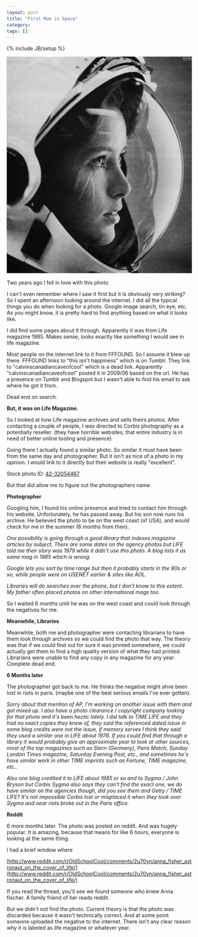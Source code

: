 ```yaml
---
layout: post
title: "First Mom in Space"
category:
tags: []
---
```

{% include JB/setup %}

<img src="/images/anna-fisher-first-mom-in-space.jpg" atl="anna fisher in a spacesuit" class="img-responsive">

Two years ago I fell in love with this photo.

I can't even remember where I saw it first but it is obviously very striking? So I spent an afternoon looking around the internet. I did all the typical things you do when looking for a photo. Google image search, tin eye, etc. As you might know, it is pretty hard to find anything based on what it looks like.

I did find some pages about it through. Apparently it was from Life magazine 1985. Makes sense, looks exactly like something I would see in life magazine.

Most people on the internet link to it from FFFOUND. So I assume it blew up there. FFFOUND links to "this isn't happiness" which is on Tumblr. They link to "calvinscanadiancaveofcool" which is a dead link. Apparently "calvinscanadiancaveofcool" posted it in 2009/06 based on the url. He has a presence on Tumblr and Blogspot but I wasn't able to find his email to ask where he got it from.

Dead end on search.

**But, it was on Life Magazine.**

So I looked at how Life magazine archives and sells theirs photos. After contacting a couple of people, I was directed to Corbis photography as a potentially reseller. (they have horrible websites, that entire industry is in need of better online tooling and presence)

Going there I actually found a similar photo. So similar it must have been from the same day and photographer. But it isn't as nice of a photo in my opinion. I would link to it directly but their website is really "excellent".

Stock photo ID: [42-32054467](http://www.corbisimages.com/stock-photo/rights-managed/42-32054467/american-astronaut-anna-lee-fisher)

But that did allow me to figure out the photographers name.

**Photographer**

Googling him, I found his online presence and tried to contact him through his website. Unfortunately, he has passed away. But his son now runs his archive. He believed the photo to be on the west coast (of USA), and would check for me in the summer (6 months from then).

*One possibility is going through a good library that indexes magazine articles by subject. There are some dates on the agency photos but LIFE told me their story was 1979 while it didn't use this photo. A blog lists it as same mag in 1985 which is wrong.*

*Google lets you sort by time range but then it probably starts in the 90s or so, while people were on USENET earlier & sites like AOL.*

*Libraries will do searches over the phone, but I don't know to this extent. My father often placed photos on other international mags too.*

So I waited 6 months until he was on the west coast and could look through the negatives for me.

**Meanwhile, Libraries**

Meanwhile, both me and photographer were contacting librarians to have them look through archives so we could find the photo that way. The theory was that if we could find out for sure it was printed somewhere, we could actually get them to find a high quality version of what they had printed. Librarians were unable to find any copy in any magazine for any year. Complete dead end.

**6 Months later**

The photographer got back to me. He thinks the negative might ahve been lost in riots in paris. (maybe one of the best serious emails I've ever gotten).

*Sorry about that mention of AP, I'm working on another issue with them and got mixed up. I also have a photo clearance / copyright company looking for that photo and it's been hectic lately. I did talk to TIME LIFE and they had no exact copies they knew of, they said the referenced dated issue in some blog credits were not the issue, if memory serves I think they said they used a similar one in LIFE about 1978. If you could find that through a library it would probably give an approximate year to look at other sources, most of the top magazines such as Stern (Germany), Paris Match, Sunday London Times magazine, Saturday Evening Post, etc., and sometimes he's have similar work in other TIME imprints such as Fortune, TIME magazine, etc..*

*Also one blog credited it to LIFE about 1985 or so and to Sygma / John Bryson but Corbis Sygma also says they can't find the exact one, we do have similar on the agencies though, did you see them and Getty / TIME LIFE? It's not impossible Corbis lost or misplaced it when they took over Sygma and near riots broke out in the Paris office.*

**Reddit**

6 more months later. The photo was posted on reddit. And was hugely popular. It is amazing, because that means for like 6 hours, everyone is looking at the same thing.

I had a brief window where

[http://www.reddit.com/r/OldSchoolCool/comments/2u70vn/anna_fisher_astronaut_on_the_cover_of_life/](http://www.reddit.com/r/OldSchoolCool/comments/2u70vn/anna_fisher_astronaut_on_the_cover_of_life/)

If you read the thread, you'll see we found someone who knew Anna fischer. A family friend of her reads reddit.

But we didn't not find the photo. Current theory is that the photo was discarded because it wasn't technically correct. And at some point someone uploaded the negative to the internet. There isn't any clear reason why it is labeled as life magazine or whatever year.

